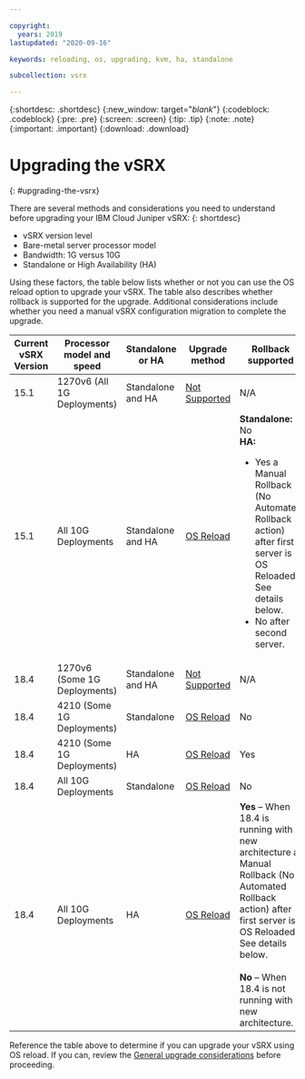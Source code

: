 ```yaml
---

copyright:
  years: 2019
lastupdated: "2020-09-16"

keywords: reloading, os, upgrading, kvm, ha, standalone

subcollection: vsrx

---
```


{:shortdesc: .shortdesc}
{:new_window: target="_blank_"}
{:codeblock: .codeblock}
{:pre: .pre}
{:screen: .screen}
{:tip: .tip}
{:note: .note}
{:important: .important}
{:download: .download}

# Upgrading the vSRX
{: #upgrading-the-vsrx}

There are several methods and considerations you need to understand before upgrading your IBM Cloud Juniper vSRX:
{: shortdesc}

*	vSRX version level
*	Bare-metal server processor model
*	Bandwidth: 1G versus 10G
*	Standalone or High Availability (HA)

Using these factors, the table below lists whether or not you can use the OS reload option to upgrade your vSRX. The table also describes whether rollback is supported for the upgrade. Additional considerations include whether you need a manual vSRX configuration migration to complete the upgrade.

| Current vSRX Version  | Processor model and speed | Standalone or HA | Upgrade method  | Rollback supported |
| ------------- | ------------- | ------------- | ------------- | ------------- |	 			
| 15.1	| 1270v6 (All 1G Deployments)	| Standalone and HA	| [Not Supported](/docs/vsrx?topic=vsrx-unsupported-upgrade) | N/A|
| 15.1 | All 10G Deployments | Standalone and HA | [OS Reload](/docs/vsrx?topic=vsrx-os-reload-upgrade) |	**Standalone:** No <BR> **HA:** <ul><li>Yes a Manual Rollback (No Automated Rollback action) after first server is OS Reloaded. See details below. <li>No after second server. |
| 18.4 | 1270v6 (Some 1G Deployments) |	Standalone and HA |	[Not Supported](/docs/vsrx?topic=vsrx-unsupported-upgrade) |	N/A |
| 18.4 | 4210 (Some 1G Deployments) | Standalone | [OS Reload](/docs/vsrx?topic=vsrx-os-reload-upgrade) | No |
| 18.4 | 4210 (Some 1G Deployments) |	HA | [OS Reload](/docs/vsrx?topic=vsrx-os-reload-upgrade) | Yes |
| 18.4 | All 10G Deployments | Standalone |	[OS Reload](/docs/vsrx?topic=vsrx-os-reload-upgrade) | No |
| 18.4 | All 10G Deployments | HA |	[OS Reload](/docs/vsrx?topic=vsrx-os-reload-upgrade)	| **Yes** – When 18.4 is running with new architecture a Manual Rollback (No Automated Rollback action) after first server is OS Reloaded. See details below. <BR> <BR> **No** – When 18.4 is not running with new architecture. |      

Reference the table above to determine if you can upgrade your vSRX using OS reload. If you can, review the [General upgrade considerations](/docs/vsrx?topic=vsrx-general-upgrade) before proceeding.
